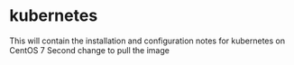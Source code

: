 # kubernetes
This will contain the installation and configuration notes for kubernetes on CentOS 7
Second change to pull the image
